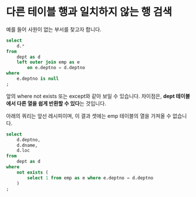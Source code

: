 # 다른 테이블 행과 일치하지 않는 행 검색

예를 들어 사원이 없는 부서를 찾고자 합니다.

```sql
select
    d.*
from
    dept as d
    left outer join emp as e
        on e.deptno = d.deptno
where
    e.deptno is null
;
```

앞의 where not exists 또는 except와 같아 보일 수 있습니다. 차이점은,
**dept 테이블에서 다른 열을 쉽게 반환할 수 있다**는 것입니다.

아래의 쿼리는 앞선 레시피이며, 이 결과 셋에는 emp 테이블의 열을 가져올 수 없습니다.

```sql
select
    d.deptno,
    d.dname,
    d.loc
from
    dept as d
where
    not exists (
        select 1 from emp as e where e.deptno = d.deptno
    )
;
```
